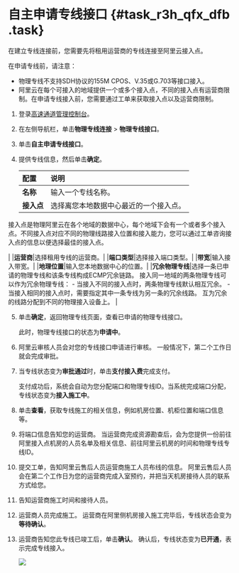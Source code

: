 # 自主申请专线接口 {#task_r3h_qfx_dfb .task}

在建立专线连接前，您需要先将租用运营商的专线连接至阿里云接入点。

在申请专线前，请注意：

-   物理专线不支持SDH协议的155M CPOS、V.35或G.703等接口接入。
-   阿里云在每个可接入的地域提供一个或多个接入点，不同的接入点有运营商限制。在申请专线接入前，您需要通过工单来获取接入点以及运营商限制。

1.  登录[高速通道管理控制台](https://expressconnectnext.console.aliyun.com)。 
2.  在左侧导航栏，单击**物理专线连接** \> **物理专线接口**。 
3.  单击**自主申请专线接口**。 
4.  提供专线信息，然后单击**确定**。 

    |配置|说明|
    |:-|:-|
    |**名称**|输入一个专线名称。|
    |**接入点**| 选择离您本地数据中心最近的一个接入点。

 接入点是物理阿里云在各个地域的数据中心，每个地域下会有一个或者多个接入点。不同接入点对应不同的物理线路接入位置和接入能力，您可以通过工单咨询接入点的信息以便选择最佳的接入点。

 |
    |**运营商**|选择租用专线的运营商。|
    |**端口类型**|选择接入端口类型。|
    |**带宽**|输入接入带宽。|
    |**地理位置**|输入您本地数据中心的位置。|
    |**冗余物理专线**|选择一条已申请的物理专线和该条专线构成ECMP冗余链路。 接入同一地域的两条物理专线可以作为冗余物理专线：    -   当接入不同的接入点时，两条物理专线默认相互冗余。
    -   当接入相同的接入点时，需要指定其中一条专线为另一条的冗余线路。 互为冗余的线路分配到不同的物理接入设备上。
|

5.  单击**确定**，返回物理专线页面，查看已申请的物理专线接口。 

    此时，物理专线接口的状态为**申请中**。

6.  阿里云审核人员会对您的专线接口申请进行审核。 一般情况下，第二个工作日就会完成审批。
7.  当专线状态变为**审批通过**时，单击**支付接入费**完成支付。 

    支付成功后，系统会自动为您分配端口和物理专线ID。当系统完成端口分配，专线状态变为**接入施工中**。

8.  单击**查看**，获取专线施工的相关信息，例如机房位置、机柜位置和端口信息等。 
9.  将端口信息告知您的运营商。 当运营商完成资源勘查后，会为您提供一份前往阿里接入点机房的人员名单及相关信息、前往阿里云机房的时间和物理专线专线ID。
10. 提交工单，告知阿里云售后人员运营商施工人员布线的信息。 阿里云售后人员会在第二个工作日为您的运营商完成入室预约，并把当天机房接待人员的联系方式给您。
11. 告知运营商施工时间和接待人员。 
12. 运营商人员完成施工。 运营商在阿里侧机房接入施工完毕后，专线状态会变为**等待确认**。
13. 运营商告知您此专线已竣工后，单击**确认**。 确认后，专线状态变为**已开通**，表示完成专线接入。

    ![](http://static-aliyun-doc.oss-cn-hangzhou.aliyuncs.com/assets/img/21425/154277930412047_zh-CN.png)


